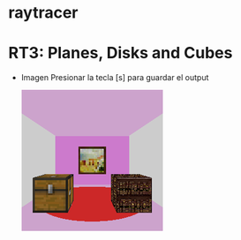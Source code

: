 # raytracer

# RT3: Planes, Disks and Cubes
- Imagen
    Presionar la tecla [s] para guardar el output

    ![Imagen](./raytracer/output.bmp)


 
